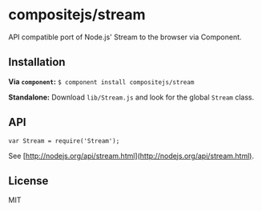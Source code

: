 # compositejs/stream

API compatible port of Node.js' Stream to the browser via Component.

## Installation

**Via `component`:** `$ component install compositejs/stream`

**Standalone:** Download `lib/Stream.js` and look for the global `Stream` class.

## API

    var Stream = require('Stream');

See [http://nodejs.org/api/stream.html](http://nodejs.org/api/stream.html).

## License

MIT
